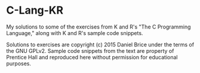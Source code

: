 # C-Lang-KR

My solutions to some of the exercises from K and R's "The C Programming Language," along with K and R's sample code snippets.

Solutions to exercises are copyright (c) 2015 Daniel Brice under the terms of the GNU GPLv2. Sample code snippets from the text are property of Prentice Hall and reproduced here without permission for educational purposes.
